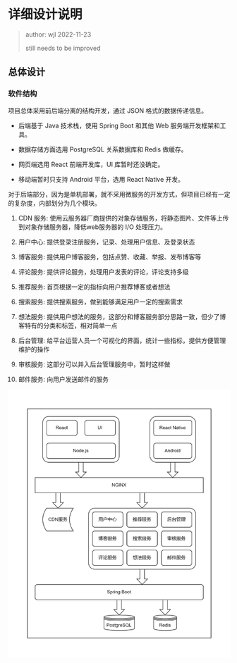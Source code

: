 # 详细设计说明

> author: wjl 2022-11-23
>
> still needs to be improved

## 总体设计

### 软件结构

项目总体采用前后端分离的结构开发，通过 JSON 格式的数据传递信息。

- 后端基于 Java 技术栈，使用 Spring Boot 和其他 Web 服务端开发框架和工具。

- 数据存储方面选用 PostgreSQL 关系数据库和 Redis 做缓存。

- 网页端选用 React 前端开发库，UI 库暂时还没确定。

- 移动端暂时只支持 Android 平台，选用 React Native 开发。

对于后端部分，因为是单机部署，就不采用微服务的开发方式，但项目已经有一定的复杂度，内部划分为几个模块。

1. CDN 服务: 使用云服务器厂商提供的对象存储服务，将静态图片、文件等上传到对象存储服务器，降低web服务器的 I/O 处理压力。

2. 用户中心: 提供登录注册服务，记录、处理用户信息、及登录状态

3. 博客服务: 提供用户博客服务，包括点赞、收藏、举报、发布博客等

4. 评论服务: 提供评论服务，处理用户发表的评论，评论支持多级

5. 推荐服务: 首页根据一定的指标向用户推荐博客或者想法

6. 搜索服务: 提供搜索服务，做到能够满足用户一定的搜索需求

7. 想法服务: 提供用户想法的服务，这部分和博客服务部分思路一致，但少了博客特有的分类和标签，相对简单一点

8. 后台管理: 给平台运营人员一个可视化的界面，统计一些指标，提供方便管理维护的操作

9. 审核服务: 这部分可以并入后台管理服务中，暂时这样做

10. 邮件服务: 向用户发送邮件的服务

![软件结构图](../img/soft-structure-diagram.jpg)
